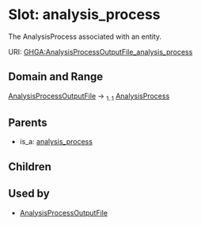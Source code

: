 
# Slot: analysis_process


The AnalysisProcess associated with an entity.

URI: [GHGA:AnalysisProcessOutputFile_analysis_process](https://w3id.org/GHGA/AnalysisProcessOutputFile_analysis_process)


## Domain and Range

[AnalysisProcessOutputFile](AnalysisProcessOutputFile.md) &#8594;  <sub>1..1</sub> [AnalysisProcess](AnalysisProcess.md)

## Parents

 *  is_a: [analysis_process](analysis_process.md)

## Children


## Used by

 * [AnalysisProcessOutputFile](AnalysisProcessOutputFile.md)
